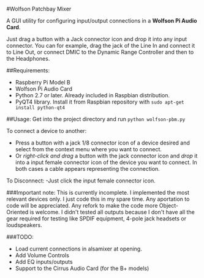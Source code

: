 #Wolfson Patchbay Mixer

A GUI utility for configuring input/output connections in a **Wolfson Pi Audio Card**.

Just drag a button with a Jack connector icon and drop it into any input connector. You can for example, drag the jack of the Line In and connect it to Line Out, or connect DMIC to the Dynamic Range Controller and then to the Headphones.

##Requirements:
- Raspberry Pi Model B
- Wolfson Pi Audio Card
- Python 2.7 or later. Already included in Raspbian distribution.
- PyQT4 library. Install it from Raspbian repository with `sudo apt-get install python-qt4`


##Usage:
Get into the project directory and run `python wolfson-pbm.py`

To connect a device to another: 
- Press a button with a jack 1/8 connector icon of a device desired and select from the context menu where you want to connect. 
- Or *right-click and drag* a button with the jack connector icon and *drop* it into a input female connector icon of the device you want to connect.
In both cases a cable appears representing the connection.

To Disconnect:
-Just click the input female connector icon.

###Important note:
This is currently incomplete. I implemented the most relevant devices only.
I just code this in my spare time. Any aportation to code will be appreciated. Any refork to make the code more Object-Oriented is welcome.
I didn't tested all outputs because I don't have all the gear required for testing like SPDIF equipment, 4-pole jack headsets or loudspeakers.

###TODO:
- Load current connections in alsamixer at opening.
- Add Volume Controls
- Add EQ inputs/outputs
- Support to the Cirrus Audio Card (for the B+ models)
